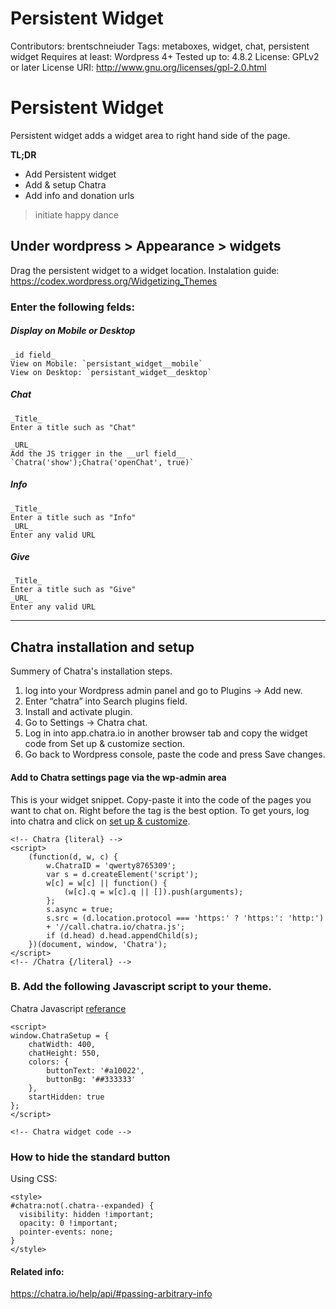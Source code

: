 # Persistent Widget


Contributors:      brentschneiuder
Tags:              metaboxes, widget, chat, persistent widget
Requires at least: Wordpress 4+
Tested up to:      4.8.2
License:           GPLv2 or later
License URI:       http://www.gnu.org/licenses/gpl-2.0.html

# Persistent Widget

Persistent widget adds a widget area to right hand side of the page.

__TL;DR__

- Add Persistent widget
- Add & setup Chatra
- Add info and donation urls
> initiate happy dance


## Under wordpress > Appearance > widgets
 
Drag the persistent widget to a widget location.
Instalation guide: https://codex.wordpress.org/Widgetizing_Themes

### Enter the following felds:

##### Display on Mobile or Desktop

    _id field_
    View on Mobile: `persistant_widget__mobile`
    View on Desktop: `persistant_widget__desktop`

##### Chat

    _Title_
    Enter a title such as "Chat"

    _URL_
    Add the JS trigger in the __url field__
    `Chatra('show');Chatra('openChat', true)`

##### Info

    _Title_
    Enter a title such as "Info"
    _URL_
    Enter any valid URL


##### Give

    _Title_
    Enter a title such as "Give"
    _URL_
    Enter any valid URL

---

## Chatra installation and setup

Summery of Chatra's installation steps.

1. log into your Wordpress admin panel and go to Plugins → Add new.
2. Enter “chatra” into Search plugins field.
3. Install and activate plugin.
4. Go to Settings → Chatra chat.
5. Log in into app.chatra.io in another browser tab and copy the widget code from Set up & customize section.
6. Go back to Wordpress console, paste the code and press Save changes.


#### Add to Chatra settings page via the wp-admin area
This is your widget snippet. Copy-paste it into the code of the pages you want to chat on. Right before the </head> tag is the best option.
To get yours, log into chatra and click on [set up & customize](https://app.chatra.io/settings/general).

```
<!-- Chatra {literal} -->
<script>
    (function(d, w, c) {
        w.ChatraID = 'qwerty8765309';
        var s = d.createElement('script');
        w[c] = w[c] || function() {
            (w[c].q = w[c].q || []).push(arguments);
        };
        s.async = true;
        s.src = (d.location.protocol === 'https:' ? 'https:': 'http:')
        + '//call.chatra.io/chatra.js';
        if (d.head) d.head.appendChild(s);
    })(document, window, 'Chatra');
</script>
<!-- /Chatra {/literal} -->
```


### B. Add the following Javascript script to your theme. 

Chatra Javascript [referance](https://chatra.io/help/api/#api-reference)
```
<script>
window.ChatraSetup = {
    chatWidth: 400,
    chatHeight: 550,
    colors: {
        buttonText: '#a10022',
        buttonBg: '##333333'
    },
    startHidden: true
};
</script>

<!-- Chatra widget code -->
```


### How to hide the standard button

Using CSS:

```
<style>
#chatra:not(.chatra--expanded) {
  visibility: hidden !important;
  opacity: 0 !important;
  pointer-events: none;
}
</style>
```

#### Related info: 

https://chatra.io/help/api/#passing-arbitrary-info
